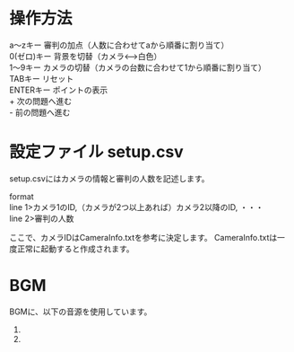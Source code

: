 # 操作方法  

a〜zキー     審判の加点（人数に合わせてaから順番に割り当て）  
0(ゼロ)キー  背景を切替（カメラ<-->白色）  
1〜9キー     カメラの切替（カメラの台数に合わせて1から順番に割り当て）  
TABキー     リセット  
ENTERキー   ポイントの表示  
\+         次の問題へ進む  
\-         前の問題へ進む  

# 設定ファイル setup.csv
setup.csvにはカメラの情報と審判の人数を記述します。  

format  
line 1>カメラ1のID,（カメラが2つ以上あれば）カメラ2以降のID, ・・・  
line 2>審判の人数  

ここで、カメラIDはCameraInfo.txtを参考に決定します。
CameraInfo.txtは一度正常に起動すると作成されます。

# BGM
BGMに、以下の音源を使用しています。
1. [フリー音楽素材 Senses Circuit]:http://www.senses-circuit.com/
2. [On-Jin 〜音人〜]:http://on-jin.com/

